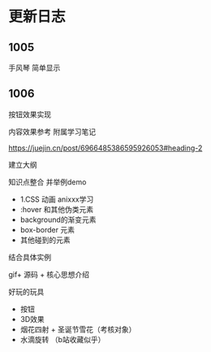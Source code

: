 # 更新日志



## 1005

手风琴 简单显示



## 1006

按钮效果实现

内容效果参考 附属学习笔记

https://juejin.cn/post/6966485386595926053#heading-2



建立大纲

知识点整合 并举例demo

* 1.CSS 动画 anixxx学习
* :hover 和其他伪类元素
* background的渐变元素
* box-border 元素
* 其他碰到的元素 



结合具体实例  

gif+ 源码 + 核心思想介绍



好玩的玩具

* 按钮
* 3D效果
* 烟花四射 + 圣诞节雪花（考核对象）
* 水滴旋转 （b站收藏似乎）

